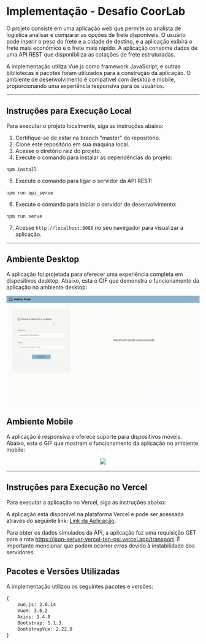 # Implementação - Desafio CoorLab

O projeto consiste em uma aplicação web que permite ao analista de logística analisar e comparar as opções de frete disponíveis. O usuário pode inserir o peso do frete e a cidade de destino, e a aplicação exibirá o frete mais econômico e o frete mais rápido. A aplicação consome dados de uma API REST que disponibiliza as cotações de frete estruturadas.

A implementação utiliza Vue.js como framework JavaScript, e outras bibliotecas e pacotes foram utilizados para a construção da aplicação. O ambiente de desenvolvimento é compatível com desktop e mobile, proporcionando uma experiência responsiva para os usuários.

_________________________________________________________________________

## Instruções para Execução Local

Para executar o projeto localmente, siga as instruções abaixo:

1. Certifique-se de estar na branch "master" do repositório.
2. Clone este repositório em sua máquina local.
3. Acesse o diretório raiz do projeto.
4. Execute o comando para instalar as dependências do projeto:
```
npm install
```
5. Execute o comando para ligar o servidor da API REST:
```
npm run api_serve
```
6. Execute o comando para iniciar o servidor de desenvolvimento:
```
npm run serve
```
7. Acesse `http://localhost:8080` no seu navegador para visualizar a aplicação.

_________________________________________________________________________

## Ambiente Desktop

A aplicação foi projetada para oferecer uma experiência completa em dispositivos desktop. Abaixo, esta o GIF que demonstra o funcionamento da aplicação no ambiente desktop:

<p align="center">
  <img src="./doc/desktop.gif" />
</p>

## Ambiente Mobile

A aplicação é responsiva e oferece suporte para dispositivos móveis. Abaixo, esta o GIF que mostram o funcionamento da aplicação no ambiente mobile:

<p align="center">
  <img src="./doc/mobile.gif" />
</p>

_________________________________________________________________________


## Instruções para Execução no Vercel

Para executar a aplicação no Vercel, siga as instruções abaixo:

A aplicação está disponível na plataforma Vercel e pode ser acessada através do seguinte link: [Link da Aplicação](https://desafio-coorlab.vercel.app/).

Para obter os dados simulados da API, a aplicação faz uma requisição GET para a rota https://json-server-vercel-ten-psi.vercel.app/transport. É importante mencionar que podem ocorrer erros devido à instabilidade dos servidores.

## Pacotes e Versões Utilizadas

A implementação utilizou os seguintes pacotes e versões:

```
{
    Vue.js: 2.6.14
    VueX: 3.6.2
    Axios: 1.4.0
    Bootstrap: 5.1.3
    BootstrapVue: 2.22.0
}
```
